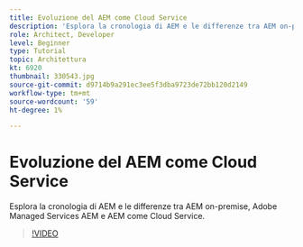 ```yaml
---
title: Evoluzione del AEM come Cloud Service
description: 'Esplora la cronologia di AEM e le differenze tra AEM on-premise, Adobe Managed Services AEM e AEM come Cloud Service. '
role: Architect, Developer
level: Beginner
type: Tutorial
topic: Architettura
kt: 6920
thumbnail: 330543.jpg
source-git-commit: d9714b9a291ec3ee5f3dba9723de72bb120d2149
workflow-type: tm+mt
source-wordcount: '59'
ht-degree: 1%

---
```



# Evoluzione del AEM come Cloud Service

Esplora la cronologia di AEM e le differenze tra AEM on-premise, Adobe Managed Services AEM e AEM come Cloud Service.

>[!VIDEO](https://video.tv.adobe.com/v/330543/?quality=12&learn=on)